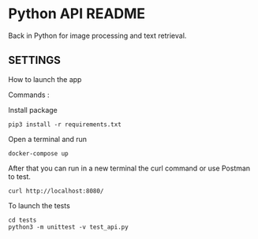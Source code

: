 # Python API README

Back in Python for image processing and text retrieval.

## SETTINGS

How to launch the app

Commands :

Install package
```
pip3 install -r requirements.txt
```

Open a terminal and run
```
docker-compose up
```

After that you can run in a new terminal the curl command or use Postman to test.
```
curl http://localhost:8080/
```

To launch the tests
```
cd tests
python3 -m unittest -v test_api.py
```
